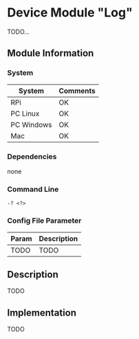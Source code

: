 # Device Module "Log"
TODO...

## Module Information

### System

| System | Comments |
| --- | --- |
| RPi | OK
| PC Linux | OK
| PC Windows | OK
| Mac | OK

### Dependencies

none

### Command Line

    -? <?>

### Config File Parameter

| Param | Description |
| :--- | :--- |
| TODO | TODO

## Description

TODO

## Implementation

TODO